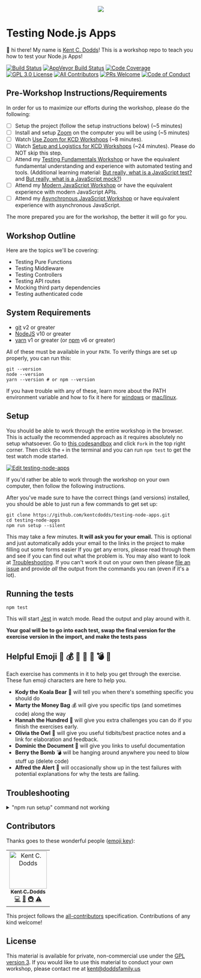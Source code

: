 <p align="center">
<a href="https://codefund.io/properties/510/visit-sponsor">
<img src="https://codefund.io/properties/510/sponsor" />
</a>
</p>

# Testing Node.js Apps

👋 hi there! My name is [Kent C. Dodds](https://kentcdodds.com)! This is a
workshop repo to teach you how to test your Node.js Apps!

[![Build Status][build-badge]][build]
[![AppVeyor Build Status][win-build-badge]][win-build]
[![Code Coverage][coverage-badge]][coverage]
[![GPL 3.0 License][license-badge]][license]
[![All Contributors](https://img.shields.io/badge/all_contributors-1-orange.svg?style=flat-square)](#contributors)
[![PRs Welcome][prs-badge]][prs] [![Code of Conduct][coc-badge]][coc]

## Pre-Workshop Instructions/Requirements

In order for us to maximize our efforts during the workshop, please do the
following:

- [ ] Setup the project (follow the setup instructions below) (~5 minutes)
- [ ] Install and setup [Zoom](https://zoom.us) on the computer you will be
      using (~5 minutes)
- [ ] Watch
      [Use Zoom for KCD Workshops](https://egghead.io/lessons/egghead-use-zoom-for-kcd-workshops)
      (~8 minutes).
- [ ] Watch
      [Setup and Logistics for KCD Workshops](https://egghead.io/lessons/egghead-setup-and-logistics-for-kcd-workshops)
      (~24 minutes). Please do NOT skip this step.
- [ ] Attend my
      [Testing Fundamentals Workshop](https://kentcdodds.com/workshops/testing-fundamentals)
      or have the equivalent fundamental understanding and experience with
      automated testing and tools. (Additional learning material:
      [But really, what is a JavaScript test?](https://kentcdodds.com/blog/but-really-what-is-a-javascript-test)
      and
      [But really, what is a JavaScript mock?](https://kentcdodds.com/blog/but-really-what-is-a-javascript-mock))
- [ ] Attend my
      [Modern JavaScript Workshop](https://kentcdodds.com/workshops/modern-javascript)
      or have the equivalent experience with modern JavaScript APIs.
- [ ] Attend my
      [Asynchronous JavaScript Workshop](https://kentcdodds.com/workshops/asynchronous-javascript)
      or have equivalent experience with asynchronous JavaScript.

The more prepared you are for the workshop, the better it will go for you.

## Workshop Outline

Here are the topics we'll be covering:

- Testing Pure Functions
- Testing Middleware
- Testing Controllers
- Testing API routes
- Mocking third party dependencies
- Testing authenticated code

## System Requirements

- [git][git] v2 or greater
- [NodeJS][node] v10 or greater
- [yarn][yarn] v1 or greater (or [npm][npm] v6 or greater)

All of these must be available in your `PATH`. To verify things are set up
properly, you can run this:

```shell
git --version
node --version
yarn --version # or npm --version
```

If you have trouble with any of these, learn more about the PATH environment
variable and how to fix it here for [windows][win-path] or
[mac/linux][mac-path].

## Setup

You should be able to work through the entire workshop in the browser. This is
actually the recommended approach as it requires absolutely no setup whatsoever.
Go to
[this codesandbox](https://codesandbox.io/s/github/kentcdodds/testing-node-apps)
and click `Fork` in the top right corner. Then click the `+` in the terminal and
you can run `npm test` to get the test watch mode started.

[![Edit testing-node-apps](https://codesandbox.io/static/img/play-codesandbox.svg)](https://codesandbox.io/s/github/kentcdodds/testing-node-apps)

If you'd rather be able to work through the workshop on your own computer, then
follow the following instructions.

After you've made sure to have the correct things (and versions) installed, you
should be able to just run a few commands to get set up:

```
git clone https://github.com/kentcdodds/testing-node-apps.git
cd testing-node-apps
npm run setup --silent
```

This may take a few minutes. **It will ask you for your email.** This is
optional and just automatically adds your email to the links in the project to
make filling out some forms easier If you get any errors, please read through
them and see if you can find out what the problem is. You may also want to look
at [Troubleshooting](#troubleshooting). If you can't work it out on your own
then please [file an issue][issue] and provide _all_ the output from the
commands you ran (even if it's a lot).

## Running the tests

```shell
npm test
```

This will start [Jest](http://facebook.github.io/jest) in watch mode. Read the
output and play around with it.

**Your goal will be to go into each test, swap the final version for the
exercise version in the import, and make the tests pass**

## Helpful Emoji 🐨 💰 💯 🦉 📜 💣 🚨

Each exercise has comments in it to help you get through the exercise. These fun
emoji characters are here to help you.

- **Kody the Koala Bear** 🐨 will tell you when there's something specific you
  should do
- **Marty the Money Bag** 💰 will give you specific tips (and sometimes code)
  along the way
- **Hannah the Hundred** 💯 will give you extra challenges you can do if you
  finish the exercises early.
- **Olivia the Owl** 🦉 will give you useful tidbits/best practice notes and a
  link for elaboration and feedback.
- **Dominic the Document** 📜 will give you links to useful documentation
- **Berry the Bomb** 💣 will be hanging around anywhere you need to blow stuff
  up (delete code)
- **Alfred the Alert** 🚨 will occasionally show up in the test failures with
  potential explanations for why the tests are failing.

## Troubleshooting

<details>

<summary>"npm run setup" command not working</summary>

Here's what the setup script does. If it fails, try doing each of these things
individually yourself:

```
# verify your environment will work with the project
node ./scripts/verify

# install dependencies
npm install

# verify the project is ready to run
npm run build
npm run test:coverage
```

If any of those scripts fail, please try to work out what went wrong by the
error message you get. If you still can't work it out, feel free to [open an
issue][issue] with _all_ the output from that script. I will try to help if I
can.

</details>

## Contributors

Thanks goes to these wonderful people
([emoji key](https://github.com/all-contributors/all-contributors#emoji-key)):

<!-- ALL-CONTRIBUTORS-LIST:START - Do not remove or modify this section -->
<!-- prettier-ignore -->
<table><tr><td align="center"><a href="https://kentcdodds.com"><img src="https://avatars.githubusercontent.com/u/1500684?v=3" width="100px;" alt="Kent C. Dodds"/><br /><sub><b>Kent C. Dodds</b></sub></a><br /><a href="https://github.com/kentcdodds/testing-node-apps/commits?author=kentcdodds" title="Code">💻</a> <a href="https://github.com/kentcdodds/testing-node-apps/commits?author=kentcdodds" title="Documentation">📖</a> <a href="#infra-kentcdodds" title="Infrastructure (Hosting, Build-Tools, etc)">🚇</a> <a href="https://github.com/kentcdodds/testing-node-apps/commits?author=kentcdodds" title="Tests">⚠️</a></td></tr></table>

<!-- ALL-CONTRIBUTORS-LIST:END -->

This project follows the
[all-contributors](https://github.com/all-contributors/all-contributors)
specification. Contributions of any kind welcome!

## License

This material is available for private, non-commercial use under the
[GPL version 3](http://www.gnu.org/licenses/gpl-3.0-standalone.html). If you
would like to use this material to conduct your own workshop, please contact me
at kent@doddsfamily.us

[npm]: https://www.npmjs.com/
[node]: https://nodejs.org
[git]: https://git-scm.com/
[yarn]: https://yarnpkg.com/
[build-badge]:
  https://img.shields.io/travis/kentcdodds/testing-node-apps.svg?style=flat-square&logo=travis
[build]: https://travis-ci.org/kentcdodds/testing-node-apps
[license-badge]:
  https://img.shields.io/badge/license-GPL%203.0%20License-blue.svg?style=flat-square
[license]:
  https://github.com/kentcdodds/testing-node-apps/blob/master/README.md#license
[prs-badge]:
  https://img.shields.io/badge/PRs-welcome-brightgreen.svg?style=flat-square
[prs]: http://makeapullrequest.com
[coc-badge]:
  https://img.shields.io/badge/code%20of-conduct-ff69b4.svg?style=flat-square
[coc]:
  https://github.com/kentcdodds/testing-node-apps/blob/master/CODE_OF_CONDUCT.md
[github-watch-badge]:
  https://img.shields.io/github/watchers/kentcdodds/testing-node-apps.svg?style=social
[github-watch]: https://github.com/kentcdodds/testing-node-apps/watchers
[github-star-badge]:
  https://img.shields.io/github/stars/kentcdodds/testing-node-apps.svg?style=social
[github-star]: https://github.com/kentcdodds/testing-node-apps/stargazers
[twitter]:
  https://twitter.com/intent/tweet?text=Check%20out%20testing-node-apps%20by%20@kentcdodds%20https://github.com/kentcdodds/testing-node-apps%20%F0%9F%91%8D
[twitter-badge]:
  https://img.shields.io/twitter/url/https/github.com/kentcdodds/testing-node-apps.svg?style=social
[emojis]: https://github.com/all-contributors/all-contributors#emoji-key
[all-contributors]: https://github.com/all-contributors/all-contributors
[win-path]:
  https://www.howtogeek.com/118594/how-to-edit-your-system-path-for-easy-command-line-access/
[mac-path]: http://stackoverflow.com/a/24322978/971592
[issue]: https://github.com/kentcdodds/testing-node-apps/issues/new
[win-build-badge]:
  https://img.shields.io/appveyor/ci/kentcdodds/testing-node-apps.svg?style=flat-square&logo=appveyor
[win-build]: https://ci.appveyor.com/project/kentcdodds/testing-node-apps
[coverage-badge]:
  https://img.shields.io/codecov/c/github/kentcdodds/testing-node-apps.svg?style=flat-square
[coverage]: https://codecov.io/github/kentcdodds/testing-node-apps
[watchman]: https://facebook.github.io/watchman/docs/install.html
